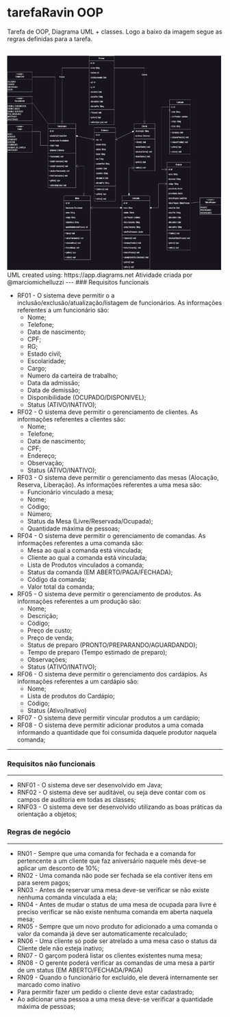 # tarefaRavin OOP
Tarefa de OOP, Diagrama UML + classes. 
Logo a baixo da imagem segue as regras definidas para a tarefa.
<div>
  <br>
  <img src="https://github.com/kakoch/tarefaRavin/blob/main/tarefa%20Ravin.drawio.png" target="_blank" width="500px" height= "500px" title="UML Tarefa Ravin">
</div>
UML created using: https://app.diagrams.net
Atividade criada por @marciomichelluzzi
---
### Requisitos funcionais

- RF01 - O sistema deve permitir o a inclusão/exclusão/atualização/listagem de funcionários. As informações referentes a um funcionário são:
    - Nome;
    - Telefone;
    - Data de nascimento;
    - CPF;
    - RG;
    - Estado civil;
    - Escolaridade;
    - Cargo;
    - Numero da carteira de trabalho;
    - Data da admissão;
    - Data de demissão;
    - Disponibilidade (OCUPADO/DISPONIVEL);
    - Status (ATIVO/INATIVO);
- RF02 - O sistema deve permitir o gerenciamento de clientes. As informações referentes a clientes são:
    - Nome;
    - Telefone;
    - Data de nascimento;
    - CPF;
    - Endereço;
    - Observação;
    - Status (ATIVO/INATIVO);
- RF03 - O sistema deve permitir o gerenciamento das mesas (Alocação, Reserva, Liberação). As informações referentes a uma mesa são:
    - Funcionário vinculado a mesa;
    - Nome;
    - Código;
    - Número;
    - Status da Mesa (Livre/Reservada/Ocupada);
    - Quantidade máxima de pessoas;
- RF04 - O sistema deve permitir o gerenciamento de comandas. As informações referentes a uma comanda são:
    - Mesa ao qual a comanda está vinculada;
    - Cliente ao qual a comanda está vinculada;
    - Lista de Produtos vinculados a comanda;
    - Status da comanda (EM ABERTO/PAGA/FECHADA);
    - Código da comanda;
    - Valor total da comanda;
- RF05 - O sistema deve permitir o gerenciamento de produtos. As informações referentes a um produção são:
    - Nome;
    - Descrição;
    - Código;
    - Preço de custo;
    - Preço de venda;
    - Status de preparo (PRONTO/PREPARANDO/AGUARDANDO);
    - Tempo de preparo (Tempo estimado de preparo);
    - Observações;
    - Status (ATIVO/INATIVO);
- RF06 - O sistema deve permitir o gerenciamento dos cardápios. As informações referentes a um cardápio são:
    - Nome;
    - Lista de produtos do Cardápio;
    - Código;
    - Status (Ativo/Inativo)
- RF07 - O sistema deve permitir vincular produtos a um cardápio;
- RF08 - O sistema deve permitir adicionar produtos a uma comada informando a quantidade que foi consumida daquele produtor naquela comanda;

---

### Requisitos não funcionais

---

- RNF01 - O sistema deve ser desenvolvido em Java;
- RNF02 - O sistema deve ser auditável, ou seja deve contar com os campos de auditoria em todas as classes;
- RNF03 - O sistema deve ser desenvolvido utilizando as boas práticas da orientação a objetos;

### Regras de negócio

---

- RN01 - Sempre que uma comanda for fechada e a comanda for pertencente a um cliente que faz aniversário naquele mês deve-se aplicar um desconto de 10%;
- RN02 - Uma comanda não pode ser fechada se ela contiver itens em para serem pagos;
- RN03 - Antes de reservar uma mesa deve-se verificar se não existe nenhuma comanda vinculada a ela;
- RN04 - Antes de mudar o status de uma mesa de ocupada para livre é preciso verificar se não existe nenhuma comanda em aberta naquela mesa;
- RN05 - Sempre que um novo produto for adicionado a uma comanda o valor da comanda já deve ser automaticamente recalculado;
- RN06 - Uma cliente só pode ser atrelado a uma mesa caso o status da Cliente dele não esteja inativo;
- RN07 - O garçom poderá listar os clientes existentes numa mesa;
- RN08 - O gerente poderá verificar as comandas de uma mesa a partir de um status (EM ABERTO/FECHADA/PAGA)
- RN09 - Quando o funcionário for excluído, ele deverá internamente ser marcado como inativo
- Para permitir fazer um pedido o cliente deve estar cadastrado;
- Ao adicionar uma pessoa a uma mesa deve-se verificar a quantidade máxima de pessoas;
